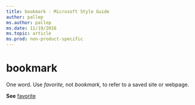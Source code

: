 ```yaml
---
title: bookmark - Microsoft Style Guide
author: pallep
ms.author: pallep
ms.date: 11/19/2016
ms.topic: article
ms.prod: non-product-specific
---
```


# bookmark

One word. Use *favorite,* not *bookmark,* to refer to a saved site or webpage.

**See** [favorite](/style-guide/a-z-word-list-term-collections/f/favorite)
